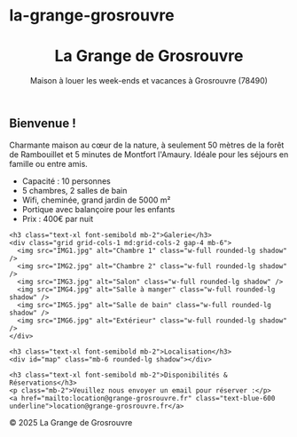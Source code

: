 # la-grange-grosrouvre
<!DOCTYPE html>
<html lang="fr">
<head>
  <meta charset="UTF-8" />
  <meta name="viewport" content="width=device-width, initial-scale=1.0" />
  <title>La Grange de Grosrouvre</title>
  <link href="https://cdn.jsdelivr.net/npm/tailwindcss@2.2.19/dist/tailwind.min.css" rel="stylesheet">
  <link rel="stylesheet" href="https://unpkg.com/leaflet@1.9.3/dist/leaflet.css" />
  <script src="https://unpkg.com/leaflet@1.9.3/dist/leaflet.js"></script>
  <style>
    #map { height: 300px; }
  </style>
</head>
<body class="bg-gray-50 text-gray-800 font-sans">
  <header class="bg-green-800 text-white p-6 text-center">
    <h1 class="text-3xl font-bold">La Grange de Grosrouvre</h1>
    <p class="text-lg mt-2">Maison à louer les week-ends et vacances à Grosrouvre (78490)</p>
  </header>

  <section class="max-w-5xl mx-auto p-6">
    <h2 class="text-2xl font-semibold mb-4">Bienvenue !</h2>
    <p class="mb-4">
      Charmante maison au cœur de la nature, à seulement 50 mètres de la forêt de Rambouillet et 5 minutes de Montfort l'Amaury. Idéale pour les séjours en famille ou entre amis.
    </p>
    <ul class="list-disc list-inside mb-6">
      <li>Capacité : 10 personnes</li>
      <li>5 chambres, 2 salles de bain</li>
      <li>Wifi, cheminée, grand jardin de 5000 m²</li>
      <li>Portique avec balançoire pour les enfants</li>
      <li>Prix : 400€ par nuit</li>
    </ul>

    <h3 class="text-xl font-semibold mb-2">Galerie</h3>
    <div class="grid grid-cols-1 md:grid-cols-2 gap-4 mb-6">
      <img src="IMG1.jpg" alt="Chambre 1" class="w-full rounded-lg shadow" />
      <img src="IMG2.jpg" alt="Chambre 2" class="w-full rounded-lg shadow" />
      <img src="IMG3.jpg" alt="Salon" class="w-full rounded-lg shadow" />
      <img src="IMG4.jpg" alt="Salle à manger" class="w-full rounded-lg shadow" />
      <img src="IMG5.jpg" alt="Salle de bain" class="w-full rounded-lg shadow" />
      <img src="IMG6.jpg" alt="Extérieur" class="w-full rounded-lg shadow" />
    </div>

    <h3 class="text-xl font-semibold mb-2">Localisation</h3>
    <div id="map" class="mb-6 rounded-lg shadow"></div>

    <h3 class="text-xl font-semibold mb-2">Disponibilités & Réservations</h3>
    <p class="mb-2">Veuillez nous envoyer un email pour réserver :</p>
    <a href="mailto:location@grange-grosrouvre.fr" class="text-blue-600 underline">location@grange-grosrouvre.fr</a>
  </section>

  <footer class="bg-green-800 text-white text-center p-4">
    © 2025 La Grange de Grosrouvre
  </footer>

  <script>
    const map = L.map('map').setView([48.7815, 1.7875], 14);
    L.tileLayer('https://{s}.tile.openstreetmap.org/{z}/{x}/{y}.png', {
      attribution: '&copy; OpenStreetMap contributors'
    }).addTo(map);
    L.marker([48.7815, 1.7875]).addTo(map)
      .bindPopup("La Grange de Grosrouvre<br>53 route des Haizettes")
      .openPopup();
  </script>
</body>
</html>
